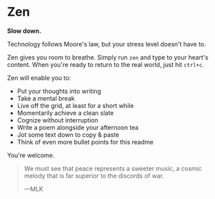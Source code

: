 Zen
===

**Slow down.**

Technology follows Moore's law, but your stress level doesn't have to.

Zen gives you room to breathe. Simply run `zen` and type to your heart's
content. When you're ready to return to the real world, just hit `ctrl+c`.

Zen will enable you to:

* Put your thoughts into writing
* Take a mental break
* Live off the grid, at least for a short while
* Momentarily achieve a clean slate
* Cognize without interruption
* Write a poem alongside your afternoon tea
* Jot some text down to copy & paste
* Think of even more bullet points for this readme

You're welcome.

> We must see that peace represents a sweeter music, a cosmic melody that is
> far superior to the discords of war.
>
> —MLK
